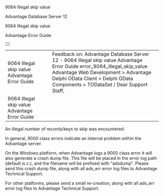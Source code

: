 9064 Illegal skip value




Advantage Database Server 12  

9064 Illegal skip value

Advantage Error Guide

|  |
| --- |
|  |

|  |  |  |  |  |
| --- | --- | --- | --- | --- |
| 9064 Illegal skip value  Advantage Error Guide |  |  | Feedback on: Advantage Database Server 12 - 9064 Illegal skip value Advantage Error Guide error\_9064\_illegal\_skip\_value Advantage Web Development > Advantage Delphi OData Client > Delphi OData Components > TODataSet / Dear Support Staff, |  |
| 9064 Illegal skip value  Advantage Error Guide |  |  |  |  |

An illegal number of records/keys to skip was encountered.

In general, 9000 class errors indicate an internal problem within the Advantage server.

On the Windows platform, when Advantage logs a 9000 class error it will also generate a crash dump file. This file will be placed in the error log path (default is c:\), and the filename will be prefixed with "adsdump". Please send this crash dump file, along with all ads\_err error log files to Advantage Technical Support.

For other platforms, please send a small re-creation, along with all ads\_err error log files to Advantage Technical Support.